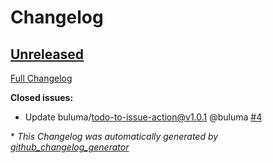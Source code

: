 # Changelog

## [Unreleased](https://github.com/buluma/ansible-role-os_updates/tree/HEAD)

[Full Changelog](https://github.com/buluma/ansible-role-os_updates/compare/c119aa9cfa0573c34991134ec4a3f883ee58a40c...HEAD)

**Closed issues:**

- Update buluma/todo-to-issue-action@v1.0.1 @buluma [\#4](https://github.com/buluma/ansible-role-os_updates/issues/4)



\* *This Changelog was automatically generated by [github_changelog_generator](https://github.com/github-changelog-generator/github-changelog-generator)*
